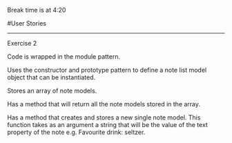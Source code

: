 Break time is at 4:20

#User Stories

---
<!-- Code is in a file called note-model.js. -->

<!-- Code is wrapped in the module pattern. -->
<!--
Uses the constructor and prototype pattern to define a note model object that can be instantiated.

Takes the text of a note upon instantiation e.g. My favourite language is JavaScript.

Stores the text in a text property on the note.

Has a method that will return the note text. -->

Exercise 2

<!-- Code is in a file called note-list-model.js. -->

Code is wrapped in the module pattern.

Uses the constructor and prototype pattern to define a note list model object that can be instantiated.

Stores an array of note models.

Has a method that will return all the note models stored in the array.

Has a method that creates and stores a new single note model. This function takes as an argument a string that will be the value of the text property of the note e.g. Favourite drink: seltzer.
